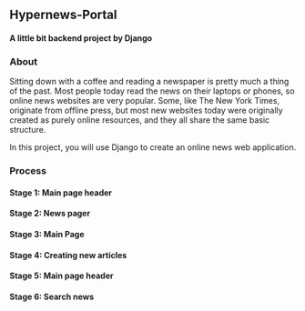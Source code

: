 <h2>Hypernews-Portal</h2>
<h4>A little bit backend project by Django</h4>

<h3>About</h3>
<p>Sitting down with a coffee and reading a newspaper is pretty much a thing of the past. Most people today read the news on their laptops or phones, so online news websites are very popular. Some, like The New York Times, originate from offline press, but most new websites today were originally created as purely online resources, and they all share the same basic structure. 

In this project, you will use Django to create an online news web application. </p>

<h3>Process</h3>
<h4>Stage 1: Main page header</h4>
<h4>Stage 2: News pager</h4>
<h4>Stage 3: Main Page</h4>
<h4>Stage 4: Creating new articles</h4>
<h4>Stage 5: Main page header</h4>
<h4>Stage 6: Search news</h4>
